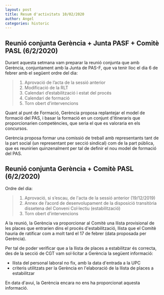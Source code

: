 ```yaml
---
layout: post
title: Resum d'activitats 10/02/2020
author: Angel
categories: historic
---
```


## Reunió conjunta Gerència + Junta PASF + Comitè PASL (6/2/2020)

Durant aquesta setmana vam preparar la reunió conjunta que amb
Gerència, conjuntament amb la Junta de PAS-F, que va tenir lloc
el dia 6 de febrer amb el següent ordre del dia:

> 1. Aprovació de l’acta de la sessió anterior
> 1. Modificació de la RLT
> 1. Calendari d’estabilització i estat del procés
> 1. Calendari de formació
> 1. Torn obert d’intervencions

Quant al punt de Formació, Gerència proposa replantejar
el model de formació del PAS, i basar la formació en un conjunt
d'itineraris que proporcionarien competències, que seria el que
es valoraria en els concursos.

Gerència proposa formar una comissió de treball amb representants
tant de la part social (un representant per secció sindical) com
de la part pública, que es reunirien quinzenalment per tal de definir
el nou model de formació del PAS.

## Reunió conjunta Gerència + Comitè PASL (6/2/2020)

Ordre del dia:

> 1. Aprovació, si s’escau, de l'acta de la sessió anterior (19/12/2019)
> 1. Annex de l’acord de desenvolupament de la disposició transitòria
>   dissetena del Conveni Col·lectiu (estabilització)
> 1. Torn obert d’intervencions

A la reunió, la Gerència va proporcionar al Comitè una llista
provisional de les places que entrarien dins el procés d'estabilització,
llista que el Comitè hauria de ratificar com a molt tard el 17 de
febrer (data proposada per Gerència).

Per tal de poder verificar que a la llista de places a estabilitzar és
correcta, des de la secció de CGT vam sol·licitar a Gerència la següent
informació:

- llista del personal laboral no fix, amb la data d'entrada a la UPC
- criteris utilitzats per la Gerència en l'elaboració de la llista de
  places a estabilitzar

En data d'avui, la Gerència encara no ens ha proporcionat aquesta informació.
